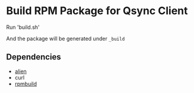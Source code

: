 # Build RPM Package for Qsync Client

Run 'build.sh'

And the package will be generated under `_build`

## Dependencies

- [alien](https://wiki.debian.org/Alien)
- curl
- [rpmbuild](https://wiki.centos.org/HowTos/SetupRpmBuildEnvironment)

